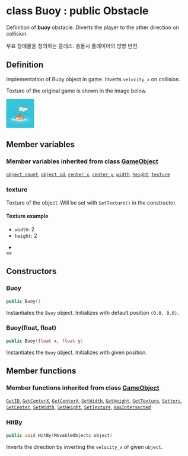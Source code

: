 # class Buoy : public Obstacle

Definition of **buoy** obstacle. Diverts the player to the other direction on collision.

부표 장애물을 정의하는 클래스. 충돌시 플레이어의 방향 반전.

## Definition

Implementation of Buoy object in game. Inverts `velocity_x` on collision.

Texture of the original game is shown in the image below.

![In-game texture](../../image/buoy.png)

## Member variables

### Member variables inherited from class [GameObject](../../GameObject.md)

[`object_count`](../../GameObject.md#object_count), 
[`object_id`](../../GameObject.md#object_id), 
[`center_x`](../../GameObject.md#center_x), 
[`center_y`](../../GameObject.md#center_y), 
[`width`](../../GameObject.md#width), 
[`height`](../../GameObject.md#height), 
[`texture`](../../GameObject.md#texture)

### texture

Texture of the object. Will be set with `SetTexture()` in the constructor.

#### Texture example

- `width`: 2
- `height`: 2

```
 ▶ 
≡≡
```

## Constructors

### Buoy

```cpp
public Buoy()
```

Instantiates the `Buoy` object. Initializes with default position `(0.0, 0.0)`.

### Buoy(float, float)

```cpp
public Buoy(float x, float y)
```

Instantiates the `Buoy` object. Initializes with given position.

## Member functions

### Member functions inherited from class [GameObject](../GameObject.md)

[`GetID`](../GameObject.md#GetID), 
[`GetCenterX`](../GameObject.md#GetCenterX), 
[`GetCenterX`](../GameObject.md#GetCenterX), 
[`GetWidth`](../GameObject.md#GetWidth), 
[`GetHeight`](../GameObject.md#GetHeight), 
[`GetTexture`](../GameObject.md#GetTexture), 
[`Setters`](../GameObject.md#Setters), 
[`SetCenter`](../GameObject.md#SetCenter), 
[`SetWidth`](../GameObject.md#SetWidth), 
[`SetHeight`](../GameObject.md#SetHeight), 
[`SetTexture`](../GameObject.md#SetTexture), 
[`HasIntersected`](../GameObject.md#HasIntersected)

### HitBy

```cpp
public void HitBy(MovableObject& object)
```

Inverts the direction by inverting the `velocity_x` of given `object`.
